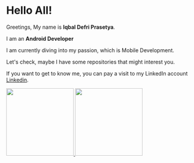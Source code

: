 # Hello All! 

Greetings, My name is **Iqbal Defri Prasetya**.

I am an **Android Developer**

I am currently diving into my passion, which is Mobile Development.

Let's check, maybe I have some repositories that might interest you.

If you want to get to know me, you can pay a visit to my LinkedIn account [Linkedin](https://www.linkedin.com/in/fajar-alif-riyandi-82771a246/).  
<p align="left">
<a href="https://github.com/HighOverseer">
  <img height="180em" src="https://github-readme-stats-eight-theta.vercel.app/api?username=HighOverseer&show_icons=true&theme=algolia&include_all_commits=true&count_private=true"/>
  <img height="180em" src="https://github-readme-stats-eight-theta.vercel.app/api/top-langs/?username=HighOverseer&layout=compact&langs_count=8&theme=algolia"/>
</a>
</p>
